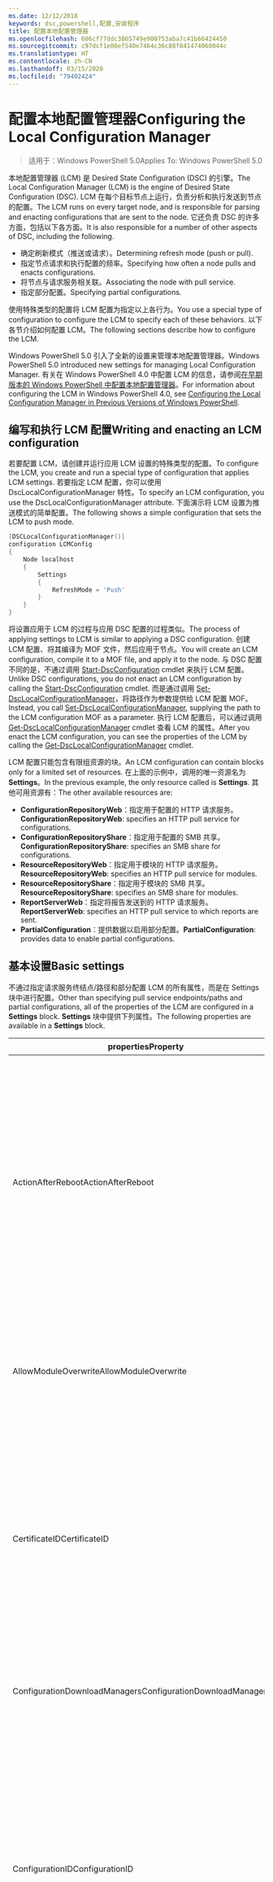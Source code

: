 ```yaml
---
ms.date: 12/12/2018
keywords: dsc,powershell,配置,安装程序
title: 配置本地配置管理器
ms.openlocfilehash: 606cf77ddc3865749e900753aba7c41b66424450
ms.sourcegitcommit: c97dcf1e00ef540e7464c36c88f841474060044c
ms.translationtype: HT
ms.contentlocale: zh-CN
ms.lasthandoff: 03/15/2020
ms.locfileid: "79402424"
---
```

# <a name="configuring-the-local-configuration-manager"></a><span data-ttu-id="b6164-103">配置本地配置管理器</span><span class="sxs-lookup"><span data-stu-id="b6164-103">Configuring the Local Configuration Manager</span></span>

> <span data-ttu-id="b6164-104">适用于：Windows PowerShell 5.0</span><span class="sxs-lookup"><span data-stu-id="b6164-104">Applies To: Windows PowerShell 5.0</span></span>

<span data-ttu-id="b6164-105">本地配置管理器 (LCM) 是 Desired State Configuration (DSC) 的引擎。</span><span class="sxs-lookup"><span data-stu-id="b6164-105">The Local Configuration Manager (LCM) is the engine of Desired State Configuration (DSC).</span></span>
<span data-ttu-id="b6164-106">LCM 在每个目标节点上运行，负责分析和执行发送到节点的配置。</span><span class="sxs-lookup"><span data-stu-id="b6164-106">The LCM runs on every target node, and is responsible for parsing and enacting configurations that are sent to the node.</span></span>
<span data-ttu-id="b6164-107">它还负责 DSC 的许多方面，包括以下各方面。</span><span class="sxs-lookup"><span data-stu-id="b6164-107">It is also responsible for a number of other aspects of DSC, including the following.</span></span>

- <span data-ttu-id="b6164-108">确定刷新模式（推送或请求）。</span><span class="sxs-lookup"><span data-stu-id="b6164-108">Determining refresh mode (push or pull).</span></span>
- <span data-ttu-id="b6164-109">指定节点请求和执行配置的频率。</span><span class="sxs-lookup"><span data-stu-id="b6164-109">Specifying how often a node pulls and enacts configurations.</span></span>
- <span data-ttu-id="b6164-110">将节点与请求服务相关联。</span><span class="sxs-lookup"><span data-stu-id="b6164-110">Associating the node with pull service.</span></span>
- <span data-ttu-id="b6164-111">指定部分配置。</span><span class="sxs-lookup"><span data-stu-id="b6164-111">Specifying partial configurations.</span></span>

<span data-ttu-id="b6164-112">使用特殊类型的配置将 LCM 配置为指定以上各行为。</span><span class="sxs-lookup"><span data-stu-id="b6164-112">You use a special type of configuration to configure the LCM to specify each of these behaviors.</span></span>
<span data-ttu-id="b6164-113">以下各节介绍如何配置 LCM。</span><span class="sxs-lookup"><span data-stu-id="b6164-113">The following sections describe how to configure the LCM.</span></span>

<span data-ttu-id="b6164-114">Windows PowerShell 5.0 引入了全新的设置来管理本地配置管理器。</span><span class="sxs-lookup"><span data-stu-id="b6164-114">Windows PowerShell 5.0 introduced new settings for managing Local Configuration Manager.</span></span>
<span data-ttu-id="b6164-115">有关在 Windows PowerShell 4.0 中配置 LCM 的信息，请参阅[在早期版本的 Windows PowerShell 中配置本地配置管理器](metaconfig4.md)。</span><span class="sxs-lookup"><span data-stu-id="b6164-115">For information about configuring the LCM in Windows PowerShell 4.0, see [Configuring the Local Configuration Manager in Previous Versions of Windows PowerShell](metaconfig4.md).</span></span>

## <a name="writing-and-enacting-an-lcm-configuration"></a><span data-ttu-id="b6164-116">编写和执行 LCM 配置</span><span class="sxs-lookup"><span data-stu-id="b6164-116">Writing and enacting an LCM configuration</span></span>

<span data-ttu-id="b6164-117">若要配置 LCM，请创建并运行应用 LCM 设置的特殊类型的配置。</span><span class="sxs-lookup"><span data-stu-id="b6164-117">To configure the LCM, you create and run a special type of configuration that applies LCM settings.</span></span>
<span data-ttu-id="b6164-118">若要指定 LCM 配置，你可以使用 DscLocalConfigurationManager 特性。</span><span class="sxs-lookup"><span data-stu-id="b6164-118">To specify an LCM configuration, you use the DscLocalConfigurationManager attribute.</span></span>
<span data-ttu-id="b6164-119">下面演示将 LCM 设置为推送模式的简单配置。</span><span class="sxs-lookup"><span data-stu-id="b6164-119">The following shows a simple configuration that sets the LCM to push mode.</span></span>

```powershell
[DSCLocalConfigurationManager()]
configuration LCMConfig
{
    Node localhost
    {
        Settings
        {
            RefreshMode = 'Push'
        }
    }
}
```

<span data-ttu-id="b6164-120">将设置应用于 LCM 的过程与应用 DSC 配置的过程类似。</span><span class="sxs-lookup"><span data-stu-id="b6164-120">The process of applying settings to LCM is similar to applying a DSC configuration.</span></span>
<span data-ttu-id="b6164-121">创建 LCM 配置、将其编译为 MOF 文件，然后应用于节点。</span><span class="sxs-lookup"><span data-stu-id="b6164-121">You will create an LCM configuration, compile it to a MOF file, and apply it to the node.</span></span>
<span data-ttu-id="b6164-122">与 DSC 配置不同的是，不通过调用 [Start-DscConfiguration](/powershell/module/psdesiredstateconfiguration/start-dscconfiguration) cmdlet 来执行 LCM 配置。</span><span class="sxs-lookup"><span data-stu-id="b6164-122">Unlike DSC configurations, you do not enact an LCM configuration by calling the [Start-DscConfiguration](/powershell/module/psdesiredstateconfiguration/start-dscconfiguration) cmdlet.</span></span>
<span data-ttu-id="b6164-123">而是通过调用 [Set-DscLocalConfigurationManager](/powershell/module/PSDesiredStateConfiguration/Set-DscLocalConfigurationManager)，将路径作为参数提供给 LCM 配置 MOF。</span><span class="sxs-lookup"><span data-stu-id="b6164-123">Instead, you call [Set-DscLocalConfigurationManager](/powershell/module/PSDesiredStateConfiguration/Set-DscLocalConfigurationManager), supplying the path to the LCM configuration MOF as a parameter.</span></span>
<span data-ttu-id="b6164-124">执行 LCM 配置后，可以通过调用 [Get-DscLocalConfigurationManager](/powershell/module/PSDesiredStateConfiguration/Get-DscLocalConfigurationManager) cmdlet 查看 LCM 的属性。</span><span class="sxs-lookup"><span data-stu-id="b6164-124">After you enact the LCM configuration, you can see the properties of the LCM by calling the [Get-DscLocalConfigurationManager](/powershell/module/PSDesiredStateConfiguration/Get-DscLocalConfigurationManager) cmdlet.</span></span>

<span data-ttu-id="b6164-125">LCM 配置只能包含有限组资源的块。</span><span class="sxs-lookup"><span data-stu-id="b6164-125">An LCM configuration can contain blocks only for a limited set of resources.</span></span>
<span data-ttu-id="b6164-126">在上面的示例中，调用的唯一资源名为 **Settings**。</span><span class="sxs-lookup"><span data-stu-id="b6164-126">In the previous example, the only resource called is **Settings**.</span></span>
<span data-ttu-id="b6164-127">其他可用资源有：</span><span class="sxs-lookup"><span data-stu-id="b6164-127">The other available resources are:</span></span>

* <span data-ttu-id="b6164-128">**ConfigurationRepositoryWeb**：指定用于配置的 HTTP 请求服务。</span><span class="sxs-lookup"><span data-stu-id="b6164-128">**ConfigurationRepositoryWeb**: specifies an HTTP pull service for configurations.</span></span>
* <span data-ttu-id="b6164-129">**ConfigurationRepositoryShare**：指定用于配置的 SMB 共享。</span><span class="sxs-lookup"><span data-stu-id="b6164-129">**ConfigurationRepositoryShare**: specifies an SMB share for configurations.</span></span>
* <span data-ttu-id="b6164-130">**ResourceRepositoryWeb**：指定用于模块的 HTTP 请求服务。</span><span class="sxs-lookup"><span data-stu-id="b6164-130">**ResourceRepositoryWeb**: specifies an HTTP pull service for modules.</span></span>
* <span data-ttu-id="b6164-131">**ResourceRepositoryShare**：指定用于模块的 SMB 共享。</span><span class="sxs-lookup"><span data-stu-id="b6164-131">**ResourceRepositoryShare**: specifies an SMB share for modules.</span></span>
* <span data-ttu-id="b6164-132">**ReportServerWeb**：指定将报告发送到的 HTTP 请求服务。</span><span class="sxs-lookup"><span data-stu-id="b6164-132">**ReportServerWeb**: specifies an HTTP pull service to which reports are sent.</span></span>
* <span data-ttu-id="b6164-133">**PartialConfiguration**：提供数据以启用部分配置。</span><span class="sxs-lookup"><span data-stu-id="b6164-133">**PartialConfiguration**: provides data to enable partial configurations.</span></span>

## <a name="basic-settings"></a><span data-ttu-id="b6164-134">基本设置</span><span class="sxs-lookup"><span data-stu-id="b6164-134">Basic settings</span></span>

<span data-ttu-id="b6164-135">不通过指定请求服务终结点/路径和部分配置 LCM 的所有属性，而是在 Settings  块中进行配置。</span><span class="sxs-lookup"><span data-stu-id="b6164-135">Other than specifying pull service endpoints/paths and partial configurations, all of the properties of the LCM are configured in a **Settings** block.</span></span>
<span data-ttu-id="b6164-136">**Settings** 块中提供下列属性。</span><span class="sxs-lookup"><span data-stu-id="b6164-136">The following properties are available in a **Settings** block.</span></span>

|  <span data-ttu-id="b6164-137">properties</span><span class="sxs-lookup"><span data-stu-id="b6164-137">Property</span></span>  |  <span data-ttu-id="b6164-138">类型</span><span class="sxs-lookup"><span data-stu-id="b6164-138">Type</span></span>  |  <span data-ttu-id="b6164-139">说明</span><span class="sxs-lookup"><span data-stu-id="b6164-139">Description</span></span>   |
|----------- |------- |--------------- |
| <span data-ttu-id="b6164-140">ActionAfterReboot</span><span class="sxs-lookup"><span data-stu-id="b6164-140">ActionAfterReboot</span></span>| <span data-ttu-id="b6164-141">字符串</span><span class="sxs-lookup"><span data-stu-id="b6164-141">string</span></span>| <span data-ttu-id="b6164-142">指定在应用配置期间重启后进行什么操作。</span><span class="sxs-lookup"><span data-stu-id="b6164-142">Specifies what happens after a reboot during the application of a configuration.</span></span> <span data-ttu-id="b6164-143">可取值为 __ContinueConfiguration__ 和 __StopConfiguration__。</span><span class="sxs-lookup"><span data-stu-id="b6164-143">The possible values are __"ContinueConfiguration"__ and __"StopConfiguration"__.</span></span> <ul><li> <span data-ttu-id="b6164-144">__ContinueConfiguration__：在计算机重新启动后继续应用当前配置。</span><span class="sxs-lookup"><span data-stu-id="b6164-144">__ContinueConfiguration__: Continue applying the current configuration after machine reboot.</span></span> <span data-ttu-id="b6164-145">此为默认值。</span><span class="sxs-lookup"><span data-stu-id="b6164-145">This is the default value</span></span></li><li><span data-ttu-id="b6164-146">__StopConfiguration__：在计算机重新启动后停止当前配置。</span><span class="sxs-lookup"><span data-stu-id="b6164-146">__StopConfiguration__: Stop the current configuration after machine reboot.</span></span></li></ul>|
| <span data-ttu-id="b6164-147">AllowModuleOverwrite</span><span class="sxs-lookup"><span data-stu-id="b6164-147">AllowModuleOverwrite</span></span>| <span data-ttu-id="b6164-148">bool</span><span class="sxs-lookup"><span data-stu-id="b6164-148">bool</span></span>| <span data-ttu-id="b6164-149">若允许从请求服务下载的新配置覆盖目标节点上的旧配置，则为 __$TRUE__。</span><span class="sxs-lookup"><span data-stu-id="b6164-149">__$TRUE__ if new configurations downloaded from the pull service are allowed to overwrite the old ones on the target node.</span></span> <span data-ttu-id="b6164-150">否则为 $FALSE。</span><span class="sxs-lookup"><span data-stu-id="b6164-150">Otherwise, $FALSE.</span></span>|
| <span data-ttu-id="b6164-151">CertificateID</span><span class="sxs-lookup"><span data-stu-id="b6164-151">CertificateID</span></span>| <span data-ttu-id="b6164-152">字符串</span><span class="sxs-lookup"><span data-stu-id="b6164-152">string</span></span>| <span data-ttu-id="b6164-153">用于保护在配置中传递的凭据的证书指纹。</span><span class="sxs-lookup"><span data-stu-id="b6164-153">The thumbprint of a certificate used to secure credentials passed in a configuration.</span></span> <span data-ttu-id="b6164-154">更多详细信息，请参阅 [Want to secure credentials in Windows PowerShell Desired State Configuration?（希望在 Windows PowerShell Desired State Configuration 中保护凭据？）](https://blogs.msdn.com/b/powershell/archive/2014/01/31/want-to-secure-credentials-in-windows-powershell-desired-state-configuration.aspx)。</span><span class="sxs-lookup"><span data-stu-id="b6164-154">For more information see [Want to secure credentials in Windows PowerShell Desired State Configuration](https://blogs.msdn.com/b/powershell/archive/2014/01/31/want-to-secure-credentials-in-windows-powershell-desired-state-configuration.aspx)?.</span></span> <br> <span data-ttu-id="b6164-155">__注意：__ 如果使用 Azure 自动化 DSC 请求服务，则会自动进行管理。</span><span class="sxs-lookup"><span data-stu-id="b6164-155">__Note:__ this is managed automatically if using Azure Automation DSC pull service.</span></span>|
| <span data-ttu-id="b6164-156">ConfigurationDownloadManagers</span><span class="sxs-lookup"><span data-stu-id="b6164-156">ConfigurationDownloadManagers</span></span>| <span data-ttu-id="b6164-157">CimInstance[]</span><span class="sxs-lookup"><span data-stu-id="b6164-157">CimInstance[]</span></span>| <span data-ttu-id="b6164-158">已过时。</span><span class="sxs-lookup"><span data-stu-id="b6164-158">Obsolete.</span></span> <span data-ttu-id="b6164-159">使用 __ConfigurationRepositoryWeb__ 和 __ConfigurationRepositoryShare__ 块定义配置请求服务终结点。</span><span class="sxs-lookup"><span data-stu-id="b6164-159">Use __ConfigurationRepositoryWeb__ and __ConfigurationRepositoryShare__ blocks to define configuration pull service endpoints.</span></span>|
| <span data-ttu-id="b6164-160">ConfigurationID</span><span class="sxs-lookup"><span data-stu-id="b6164-160">ConfigurationID</span></span>| <span data-ttu-id="b6164-161">字符串</span><span class="sxs-lookup"><span data-stu-id="b6164-161">string</span></span>| <span data-ttu-id="b6164-162">用于向后兼容早期版本的请求服务。</span><span class="sxs-lookup"><span data-stu-id="b6164-162">For backwards compatibility with older pull service versions.</span></span> <span data-ttu-id="b6164-163">用于标识要从请求服务获取的配置文件的 GUID。</span><span class="sxs-lookup"><span data-stu-id="b6164-163">A GUID that identifies the configuration file to get from a pull service.</span></span> <span data-ttu-id="b6164-164">如果配置 MOF 名为 ConfigurationID.mof，那么节点将在请求服务上请求配置。</span><span class="sxs-lookup"><span data-stu-id="b6164-164">The node will pull configurations on the pull service if the name of the configuration MOF is named ConfigurationID.mof.</span></span><br> <span data-ttu-id="b6164-165">__注意：__ 如果设置此属性，将无法使用 RegistrationKey 将节点注册到请求服务  。</span><span class="sxs-lookup"><span data-stu-id="b6164-165">__Note:__ If you set this property, registering the node with a pull service by using __RegistrationKey__ does not work.</span></span> <span data-ttu-id="b6164-166">有关详细信息，请参阅[使用配置名称设置请求客户端](../pull-server/pullClientConfigNames.md)。</span><span class="sxs-lookup"><span data-stu-id="b6164-166">For more information, see [Setting up a pull client with configuration names](../pull-server/pullClientConfigNames.md).</span></span>|
| <span data-ttu-id="b6164-167">ConfigurationMode</span><span class="sxs-lookup"><span data-stu-id="b6164-167">ConfigurationMode</span></span>| <span data-ttu-id="b6164-168">字符串</span><span class="sxs-lookup"><span data-stu-id="b6164-168">string</span></span> | <span data-ttu-id="b6164-169">指定 LCM 实际如何将配置应用到目标节点。</span><span class="sxs-lookup"><span data-stu-id="b6164-169">Specifies how the LCM actually applies the configuration to the target nodes.</span></span> <span data-ttu-id="b6164-170">可能的值为 __ApplyOnly__、__ApplyAndMonitor__ 和 __ApplyAndAutoCorrect__。</span><span class="sxs-lookup"><span data-stu-id="b6164-170">Possible values are __"ApplyOnly"__,__"ApplyAndMonitor"__, and __"ApplyAndAutoCorrect"__.</span></span> <ul><li><span data-ttu-id="b6164-171">__ApplyOnly__：DSC 将应用配置，但若未向目标节点推送新配置或从服务请求新配置，则它不会执行任何进一步操作。</span><span class="sxs-lookup"><span data-stu-id="b6164-171">__ApplyOnly__: DSC applies the configuration and does nothing further unless a new configuration is pushed to the target node or when a new configuration is pulled from a service.</span></span> <span data-ttu-id="b6164-172">首次应用新配置后，DSC 将不检查以前配置状态的偏离。</span><span class="sxs-lookup"><span data-stu-id="b6164-172">After initial application of a new configuration, DSC does not check for drift from a previously configured state.</span></span> <span data-ttu-id="b6164-173">请注意，__ApplyOnly__ 生效前，DSC 将尝试应用配置，直到成功为止。</span><span class="sxs-lookup"><span data-stu-id="b6164-173">Note that DSC will attempt to apply the configuration until it is successful before __ApplyOnly__ takes effect.</span></span> </li><li> <span data-ttu-id="b6164-174">__ApplyAndMonitor__：这是默认值。</span><span class="sxs-lookup"><span data-stu-id="b6164-174">__ApplyAndMonitor__: This is the default value.</span></span> <span data-ttu-id="b6164-175">LCM 将应用任意新配置。</span><span class="sxs-lookup"><span data-stu-id="b6164-175">The LCM applies any new configurations.</span></span> <span data-ttu-id="b6164-176">首次应用新配置后，如果目标节点偏离所需状态，DSC 将在日志中报告差异。</span><span class="sxs-lookup"><span data-stu-id="b6164-176">After initial application of a new configuration, if the target node drifts from the desired state, DSC reports the discrepancy in logs.</span></span> <span data-ttu-id="b6164-177">请注意，__ApplyAndMonitor__ 生效前，DSC 将尝试应用配置，直到成功为止。</span><span class="sxs-lookup"><span data-stu-id="b6164-177">Note that DSC will attempt to apply the configuration until it is successful before __ApplyAndMonitor__ takes effect.</span></span></li><li><span data-ttu-id="b6164-178">__ApplyAndAutoCorrect__：DSC 将应用任何新配置。</span><span class="sxs-lookup"><span data-stu-id="b6164-178">__ApplyAndAutoCorrect__: DSC applies any new configurations.</span></span> <span data-ttu-id="b6164-179">首次应用新配置后，如果目标节点偏离适当状态，则 DSC 将在日志中报告差异然后重新应用当前配置。</span><span class="sxs-lookup"><span data-stu-id="b6164-179">After initial application of a new configuration, if the target node drifts from the desired state, DSC reports the discrepancy in logs, and then re-applies the current configuration.</span></span></li></ul>|
| <span data-ttu-id="b6164-180">ConfigurationModeFrequencyMins</span><span class="sxs-lookup"><span data-stu-id="b6164-180">ConfigurationModeFrequencyMins</span></span>| <span data-ttu-id="b6164-181">UInt32</span><span class="sxs-lookup"><span data-stu-id="b6164-181">UInt32</span></span>| <span data-ttu-id="b6164-182">检查和应用当前配置的时间间隔（以分钟为单位）。</span><span class="sxs-lookup"><span data-stu-id="b6164-182">How often, in minutes, the current configuration is checked and applied.</span></span> <span data-ttu-id="b6164-183">如果将 ConfigurationMode 属性设置为 ApplyOnly，则将忽略此属性。</span><span class="sxs-lookup"><span data-stu-id="b6164-183">This property is ignored if the ConfigurationMode property is set to ApplyOnly.</span></span> <span data-ttu-id="b6164-184">默认值为 15。</span><span class="sxs-lookup"><span data-stu-id="b6164-184">The default value is 15.</span></span>|
| <span data-ttu-id="b6164-185">DebugMode</span><span class="sxs-lookup"><span data-stu-id="b6164-185">DebugMode</span></span>| <span data-ttu-id="b6164-186">字符串</span><span class="sxs-lookup"><span data-stu-id="b6164-186">string</span></span>| <span data-ttu-id="b6164-187">可取值为 __None__、__ForceModuleImport__ 和 __All__。</span><span class="sxs-lookup"><span data-stu-id="b6164-187">Possible values are __None__, __ForceModuleImport__, and __All__.</span></span> <ul><li><span data-ttu-id="b6164-188">设置为 __None__ 可以使用缓存的资源。</span><span class="sxs-lookup"><span data-stu-id="b6164-188">Set to __None__ to use cached resources.</span></span> <span data-ttu-id="b6164-189">这是默认值，应在生产方案中使用。</span><span class="sxs-lookup"><span data-stu-id="b6164-189">This is the default and should be used in production scenarios.</span></span></li><li><span data-ttu-id="b6164-190">设置为 __ForceModuleImport__ 会导致 LCM 重载所有 DSC 资源模块，即使这些模块之前已被加载并缓存，也是如此。</span><span class="sxs-lookup"><span data-stu-id="b6164-190">Setting to __ForceModuleImport__, causes the LCM to reload any DSC resource modules, even if they have been previously loaded and cached.</span></span> <span data-ttu-id="b6164-191">这会影响 DSC 操作的性能，因为将在使用时重新加载每个模块。</span><span class="sxs-lookup"><span data-stu-id="b6164-191">This impacts the performance of DSC operations as each module is reloaded on use.</span></span> <span data-ttu-id="b6164-192">通常在调试资源时使用此值</span><span class="sxs-lookup"><span data-stu-id="b6164-192">Typically you would use this value while debugging a resource</span></span></li><li><span data-ttu-id="b6164-193">在此版本中，__All__ 等同于 __ForceModuleImport__</span><span class="sxs-lookup"><span data-stu-id="b6164-193">In this release, __All__ is same as __ForceModuleImport__</span></span></li></ul> |
| <span data-ttu-id="b6164-194">RebootNodeIfNeeded</span><span class="sxs-lookup"><span data-stu-id="b6164-194">RebootNodeIfNeeded</span></span>| <span data-ttu-id="b6164-195">bool</span><span class="sxs-lookup"><span data-stu-id="b6164-195">bool</span></span>| <span data-ttu-id="b6164-196">将此设置为 `$true` 可使资源使用 `$global:DSCMachineStatus` 标志重新启动节点。</span><span class="sxs-lookup"><span data-stu-id="b6164-196">Set this to `$true` to allow resources to reboot the Node using the `$global:DSCMachineStatus` flag.</span></span> <span data-ttu-id="b6164-197">否则，你必须为要求重启的配置手动重启节点。</span><span class="sxs-lookup"><span data-stu-id="b6164-197">Otherwise, you will have to manually reboot the node for any configuration that requires it.</span></span> <span data-ttu-id="b6164-198">默认值是 `$false`。</span><span class="sxs-lookup"><span data-stu-id="b6164-198">The default value is `$false`.</span></span> <span data-ttu-id="b6164-199">若要在通过 DSC 以外的其他配置（例如 Windows Installer）执行重启条件时使用此设置，请将此设置和 [ComputerManagementDsc](https://github.com/PowerShell/ComputerManagementDsc) 模块中的 __PendingReboot__ 资源组合使用。</span><span class="sxs-lookup"><span data-stu-id="b6164-199">To use this setting when a reboot condition is enacted by something other than DSC (such as Windows Installer), combine this setting with the __PendingReboot__ resource in the [ComputerManagementDsc](https://github.com/PowerShell/ComputerManagementDsc) module.</span></span>|
| <span data-ttu-id="b6164-200">RefreshMode</span><span class="sxs-lookup"><span data-stu-id="b6164-200">RefreshMode</span></span>| <span data-ttu-id="b6164-201">字符串</span><span class="sxs-lookup"><span data-stu-id="b6164-201">string</span></span>| <span data-ttu-id="b6164-202">指定 LCM 如何获取配置。</span><span class="sxs-lookup"><span data-stu-id="b6164-202">Specifies how the LCM gets configurations.</span></span> <span data-ttu-id="b6164-203">可取值为 __Disabled__、__Push__ 和 __Pull__。</span><span class="sxs-lookup"><span data-stu-id="b6164-203">The possible values are __"Disabled"__, __"Push"__, and __"Pull"__.</span></span> <ul><li><span data-ttu-id="b6164-204">__Disabled__：DSC 配置对该节点禁用。</span><span class="sxs-lookup"><span data-stu-id="b6164-204">__Disabled__: DSC configurations are disabled for this node.</span></span></li><li> <span data-ttu-id="b6164-205">__Push__：通过调用 [Start-DscConfiguration](/powershell/module/psdesiredstateconfiguration/start-dscconfiguration) cmdlet 启动配置。</span><span class="sxs-lookup"><span data-stu-id="b6164-205">__Push__: Configurations are initiated by calling the [Start-DscConfiguration](/powershell/module/psdesiredstateconfiguration/start-dscconfiguration) cmdlet.</span></span> <span data-ttu-id="b6164-206">将配置立即应用到节点。</span><span class="sxs-lookup"><span data-stu-id="b6164-206">The configuration is applied immediately to the node.</span></span> <span data-ttu-id="b6164-207">这是默认值。</span><span class="sxs-lookup"><span data-stu-id="b6164-207">This is the default value.</span></span></li><li><span data-ttu-id="b6164-208">__Pull：__ 将节点配置为从请求服务或 SMB 路径定期检查配置。</span><span class="sxs-lookup"><span data-stu-id="b6164-208">__Pull:__ The node is configured to regularly check for configurations from a pull service or SMB path.</span></span> <span data-ttu-id="b6164-209">如果此属性被设置为 __Pull__，则必须在 __ConfigurationRepositoryWeb__ 或 __ConfigurationRepositoryShare__ 块中指定 HTTP（服务）或 SMB（共享）路径。</span><span class="sxs-lookup"><span data-stu-id="b6164-209">If this property is set to __Pull__, you must specify an HTTP (service) or SMB (share) path in a __ConfigurationRepositoryWeb__ or __ConfigurationRepositoryShare__ block.</span></span></li></ul>|
| <span data-ttu-id="b6164-210">RefreshFrequencyMins</span><span class="sxs-lookup"><span data-stu-id="b6164-210">RefreshFrequencyMins</span></span>| <span data-ttu-id="b6164-211">Uint32</span><span class="sxs-lookup"><span data-stu-id="b6164-211">Uint32</span></span>| <span data-ttu-id="b6164-212">LCM 按此时间间隔（以分钟为单位）检查请求服务以获取更新的配置。</span><span class="sxs-lookup"><span data-stu-id="b6164-212">The time interval, in minutes, at which the LCM checks a pull service to get updated configurations.</span></span> <span data-ttu-id="b6164-213">如果 LCM 未配置为请求模式，则将忽略此值。</span><span class="sxs-lookup"><span data-stu-id="b6164-213">This value is ignored if the LCM is not configured in pull mode.</span></span> <span data-ttu-id="b6164-214">默认值为 30。</span><span class="sxs-lookup"><span data-stu-id="b6164-214">The default value is 30.</span></span>|
| <span data-ttu-id="b6164-215">ReportManagers</span><span class="sxs-lookup"><span data-stu-id="b6164-215">ReportManagers</span></span>| <span data-ttu-id="b6164-216">CimInstance[]</span><span class="sxs-lookup"><span data-stu-id="b6164-216">CimInstance[]</span></span>| <span data-ttu-id="b6164-217">已过时。</span><span class="sxs-lookup"><span data-stu-id="b6164-217">Obsolete.</span></span> <span data-ttu-id="b6164-218">使用 __ReportServerWeb__ 块定义终结点，以将报告数据发送到请求服务。</span><span class="sxs-lookup"><span data-stu-id="b6164-218">Use __ReportServerWeb__ blocks to define an endpoint to send reporting data to a pull service.</span></span>|
| <span data-ttu-id="b6164-219">ResourceModuleManagers</span><span class="sxs-lookup"><span data-stu-id="b6164-219">ResourceModuleManagers</span></span>| <span data-ttu-id="b6164-220">CimInstance[]</span><span class="sxs-lookup"><span data-stu-id="b6164-220">CimInstance[]</span></span>| <span data-ttu-id="b6164-221">已过时。</span><span class="sxs-lookup"><span data-stu-id="b6164-221">Obsolete.</span></span> <span data-ttu-id="b6164-222">使用 __ResourceRepositoryWeb__ 和 __ResourceRepositoryShare__ 块分别定义请求服务 HTTP 终结点和 SMB 路径。</span><span class="sxs-lookup"><span data-stu-id="b6164-222">Use __ResourceRepositoryWeb__ and __ResourceRepositoryShare__ blocks to define pull service HTTP endpoints or SMB paths, respectively.</span></span>|
| <span data-ttu-id="b6164-223">PartialConfigurations</span><span class="sxs-lookup"><span data-stu-id="b6164-223">PartialConfigurations</span></span>| <span data-ttu-id="b6164-224">CimInstance</span><span class="sxs-lookup"><span data-stu-id="b6164-224">CimInstance</span></span>| <span data-ttu-id="b6164-225">未实现。</span><span class="sxs-lookup"><span data-stu-id="b6164-225">Not implemented.</span></span> <span data-ttu-id="b6164-226">请勿使用。</span><span class="sxs-lookup"><span data-stu-id="b6164-226">Do not use.</span></span>|
| <span data-ttu-id="b6164-227">StatusRetentionTimeInDays</span><span class="sxs-lookup"><span data-stu-id="b6164-227">StatusRetentionTimeInDays</span></span> | <span data-ttu-id="b6164-228">UInt32</span><span class="sxs-lookup"><span data-stu-id="b6164-228">UInt32</span></span>| <span data-ttu-id="b6164-229">LCM 保留当前配置状态的天数。</span><span class="sxs-lookup"><span data-stu-id="b6164-229">The number of days the LCM keeps the status of the current configuration.</span></span>|

> [!NOTE]
> <span data-ttu-id="b6164-230">LCM 基于以下条件启动 ConfigurationModeFrequencyMins  周期：</span><span class="sxs-lookup"><span data-stu-id="b6164-230">The LCM starts the **ConfigurationModeFrequencyMins** cycle based on:</span></span>
>
> - <span data-ttu-id="b6164-231">使用 `Set-DscLocalConfigurationManager` 应用新的元配置</span><span class="sxs-lookup"><span data-stu-id="b6164-231">A new metaconfig is applied using `Set-DscLocalConfigurationManager`</span></span>
> - <span data-ttu-id="b6164-232">计算机重新启动</span><span class="sxs-lookup"><span data-stu-id="b6164-232">A machine restart</span></span>
>
> <span data-ttu-id="b6164-233">对于计时器进程遇到故障的任何状况，会在 30 秒内检测到该状况，并且会重新启动周期。</span><span class="sxs-lookup"><span data-stu-id="b6164-233">For any condition where the timer process experiences a crash, that will be detected within 30 seconds and the cycle will be restarted.</span></span>
> <span data-ttu-id="b6164-234">并发操作可能会延迟周期启动，如果此操作的持续时间超过配置的频率，则下一个计时器不会启动。</span><span class="sxs-lookup"><span data-stu-id="b6164-234">A concurrent operation could delay the cycle from being started, if the duration of this operation exceeds the configured cycle frequency, the next timer will not start.</span></span>
>
> <span data-ttu-id="b6164-235">例如，元配置以 15 分钟请求频率进行配置，请求会在 T1 进行。</span><span class="sxs-lookup"><span data-stu-id="b6164-235">Example, the metaconfig is configured at a 15 minute pull frequency and a pull occurs at T1.</span></span>  <span data-ttu-id="b6164-236">节点未在 16 分钟内完成工作。</span><span class="sxs-lookup"><span data-stu-id="b6164-236">The Node does not finish work for 16 minutes.</span></span>  <span data-ttu-id="b6164-237">第一个 15 分钟周期会被忽略，下一个请求会在 T1+15+15 进行。</span><span class="sxs-lookup"><span data-stu-id="b6164-237">The first 15 minute cycle is ignored, and next pull will happen at T1+15+15.</span></span>

## <a name="pull-service"></a><span data-ttu-id="b6164-238">请求服务</span><span class="sxs-lookup"><span data-stu-id="b6164-238">Pull service</span></span>

<span data-ttu-id="b6164-239">LCM 配置支持定义以下类型的请求服务终结点：</span><span class="sxs-lookup"><span data-stu-id="b6164-239">LCM configuration supports defining the following types of pull service endpoints:</span></span>

- <span data-ttu-id="b6164-240">**配置服务器**：DSC 配置的存储库。</span><span class="sxs-lookup"><span data-stu-id="b6164-240">**Configuration server**: A repository for DSC configurations.</span></span> <span data-ttu-id="b6164-241">使用 **ConfigurationRepositoryWeb**（对于基于 Web 的服务器）和 **ConfigurationRepositoryShare**（对于基于 SMB 的服务器）块定义配置服务器。</span><span class="sxs-lookup"><span data-stu-id="b6164-241">Define configuration servers by using **ConfigurationRepositoryWeb** (for web-based servers) and **ConfigurationRepositoryShare** (for SMB-based servers) blocks.</span></span>
- <span data-ttu-id="b6164-242">**资源服务器**：打包为 PowerShell 模块的 DSC 资源存储库。</span><span class="sxs-lookup"><span data-stu-id="b6164-242">**Resource server**: A repository for DSC resources, packaged as PowerShell modules.</span></span> <span data-ttu-id="b6164-243">使用 **ResourceRepositoryWeb**（对于基于 Web 的服务器）和 **ResourceRepositoryShare**（对于基于 SMB 的服务器）块定义资源服务器。</span><span class="sxs-lookup"><span data-stu-id="b6164-243">Define resource servers by using **ResourceRepositoryWeb** (for web-based servers) and **ResourceRepositoryShare** (for SMB-based servers) blocks.</span></span>
- <span data-ttu-id="b6164-244">**报表服务器**：DSC 将报表数据发送到的服务。</span><span class="sxs-lookup"><span data-stu-id="b6164-244">**Report server**: A service that DSC sends report data to.</span></span> <span data-ttu-id="b6164-245">使用 **ReportServerWeb** 块定义报表服务器。</span><span class="sxs-lookup"><span data-stu-id="b6164-245">Define report servers by using **ReportServerWeb** blocks.</span></span> <span data-ttu-id="b6164-246">报表服务器必须是 Web 服务。</span><span class="sxs-lookup"><span data-stu-id="b6164-246">A report server must be a web service.</span></span>

<span data-ttu-id="b6164-247">有关请求服务的更多详细信息，请参阅 [Desired State Configuration 请求服务](../pull-server/pullServer.md)。</span><span class="sxs-lookup"><span data-stu-id="b6164-247">For more details on pull service see, [Desired State Configuration Pull Service](../pull-server/pullServer.md).</span></span>

## <a name="configuration-server-blocks"></a><span data-ttu-id="b6164-248">配置服务器块</span><span class="sxs-lookup"><span data-stu-id="b6164-248">Configuration server blocks</span></span>

<span data-ttu-id="b6164-249">若要定义基于 Web 的配置服务器，请创建 **ConfigurationRepositoryWeb** 块。</span><span class="sxs-lookup"><span data-stu-id="b6164-249">To define a web-based configuration server, you create a **ConfigurationRepositoryWeb** block.</span></span>
<span data-ttu-id="b6164-250">**ConfigurationRepositoryWeb** 定义以下属性。</span><span class="sxs-lookup"><span data-stu-id="b6164-250">A **ConfigurationRepositoryWeb** defines the following properties.</span></span>

|<span data-ttu-id="b6164-251">properties</span><span class="sxs-lookup"><span data-stu-id="b6164-251">Property</span></span>|<span data-ttu-id="b6164-252">类型</span><span class="sxs-lookup"><span data-stu-id="b6164-252">Type</span></span>|<span data-ttu-id="b6164-253">说明</span><span class="sxs-lookup"><span data-stu-id="b6164-253">Description</span></span>|
|---|---|---|
|<span data-ttu-id="b6164-254">AllowUnsecureConnection</span><span class="sxs-lookup"><span data-stu-id="b6164-254">AllowUnsecureConnection</span></span>|<span data-ttu-id="b6164-255">bool</span><span class="sxs-lookup"><span data-stu-id="b6164-255">bool</span></span>|<span data-ttu-id="b6164-256">设置为 **$TRUE** 以允许无需身份验证即可从节点连接到服务器。</span><span class="sxs-lookup"><span data-stu-id="b6164-256">Set to **$TRUE** to allow connections from the node to the server without authentication.</span></span> <span data-ttu-id="b6164-257">设置为 **$FALSE** 以要求进行身份验证。</span><span class="sxs-lookup"><span data-stu-id="b6164-257">Set to **$FALSE** to require authentication.</span></span>|
|<span data-ttu-id="b6164-258">CertificateID</span><span class="sxs-lookup"><span data-stu-id="b6164-258">CertificateID</span></span>|<span data-ttu-id="b6164-259">字符串</span><span class="sxs-lookup"><span data-stu-id="b6164-259">string</span></span>|<span data-ttu-id="b6164-260">用于向服务器进行身份验证的证书指纹。</span><span class="sxs-lookup"><span data-stu-id="b6164-260">The thumbprint of a certificate used to authenticate to the server.</span></span>|
|<span data-ttu-id="b6164-261">ConfigurationNames</span><span class="sxs-lookup"><span data-stu-id="b6164-261">ConfigurationNames</span></span>|<span data-ttu-id="b6164-262">string[]</span><span class="sxs-lookup"><span data-stu-id="b6164-262">String[]</span></span>|<span data-ttu-id="b6164-263">目标节点将请求的配置名称的数组。</span><span class="sxs-lookup"><span data-stu-id="b6164-263">An array of names of configurations to be pulled by the target node.</span></span> <span data-ttu-id="b6164-264">仅当通过 RegistrationKey  将节点注册到请求服务后，才使用这些操作。</span><span class="sxs-lookup"><span data-stu-id="b6164-264">These are used only if the node is registered with the pull service by using a **RegistrationKey**.</span></span> <span data-ttu-id="b6164-265">有关详细信息，请参阅[使用配置名称设置请求客户端](../pull-server/pullClientConfigNames.md)。</span><span class="sxs-lookup"><span data-stu-id="b6164-265">For more information, see [Setting up a pull client with configuration names](../pull-server/pullClientConfigNames.md).</span></span>|
|<span data-ttu-id="b6164-266">RegistrationKey</span><span class="sxs-lookup"><span data-stu-id="b6164-266">RegistrationKey</span></span>|<span data-ttu-id="b6164-267">字符串</span><span class="sxs-lookup"><span data-stu-id="b6164-267">string</span></span>|<span data-ttu-id="b6164-268">用于将节点注册到请求服务的 GUID。</span><span class="sxs-lookup"><span data-stu-id="b6164-268">A GUID that registers the node with the pull service.</span></span> <span data-ttu-id="b6164-269">有关详细信息，请参阅[使用配置名称设置请求客户端](../pull-server/pullClientConfigNames.md)。</span><span class="sxs-lookup"><span data-stu-id="b6164-269">For more information, see [Setting up a pull client with configuration names](../pull-server/pullClientConfigNames.md).</span></span>|
|<span data-ttu-id="b6164-270">ServerURL</span><span class="sxs-lookup"><span data-stu-id="b6164-270">ServerURL</span></span>|<span data-ttu-id="b6164-271">字符串</span><span class="sxs-lookup"><span data-stu-id="b6164-271">string</span></span>|<span data-ttu-id="b6164-272">配置服务的 URL。</span><span class="sxs-lookup"><span data-stu-id="b6164-272">The URL of the configuration service.</span></span>|
|<span data-ttu-id="b6164-273">ProxyURL\*</span><span class="sxs-lookup"><span data-stu-id="b6164-273">ProxyURL\*</span></span>|<span data-ttu-id="b6164-274">字符串</span><span class="sxs-lookup"><span data-stu-id="b6164-274">string</span></span>|<span data-ttu-id="b6164-275">要在与配置服务通信时使用的 http 代理的 URL。</span><span class="sxs-lookup"><span data-stu-id="b6164-275">The URL of the http proxy to use when communicating with the configuration service.</span></span>|
|<span data-ttu-id="b6164-276">ProxyCredential\*</span><span class="sxs-lookup"><span data-stu-id="b6164-276">ProxyCredential\*</span></span>|<span data-ttu-id="b6164-277">pscredential</span><span class="sxs-lookup"><span data-stu-id="b6164-277">pscredential</span></span>|<span data-ttu-id="b6164-278">用于 http 代理的凭据。</span><span class="sxs-lookup"><span data-stu-id="b6164-278">Credential to use for the http proxy.</span></span>|

> [!NOTE]
> * <span data-ttu-id="b6164-279">在 Windows 版本 1809 及更高版本中受支持。</span><span class="sxs-lookup"><span data-stu-id="b6164-279">Supported in Windows versions 1809 and later.</span></span>

<span data-ttu-id="b6164-280">提供简化本地节点的 ConfigurationRepositoryWeb 值配置的示例脚本 - 请参阅[生成 DSC 元配置](https://docs.microsoft.com/azure/automation/automation-dsc-onboarding#generating-dsc-metaconfigurations)</span><span class="sxs-lookup"><span data-stu-id="b6164-280">An example script to simplify configuring the ConfigurationRepositoryWeb value for on-premises nodes is available - see [Generating DSC metaconfigurations](https://docs.microsoft.com/azure/automation/automation-dsc-onboarding#generating-dsc-metaconfigurations)</span></span>

<span data-ttu-id="b6164-281">要定义基于 SMB 的配置服务器，请创建 **ConfigurationRepositoryShare** 块。</span><span class="sxs-lookup"><span data-stu-id="b6164-281">To define an SMB-based configuration server, you create a **ConfigurationRepositoryShare** block.</span></span>
<span data-ttu-id="b6164-282">**ConfigurationRepositoryShare** 定义以下属性。</span><span class="sxs-lookup"><span data-stu-id="b6164-282">A **ConfigurationRepositoryShare** defines the following properties.</span></span>

|<span data-ttu-id="b6164-283">properties</span><span class="sxs-lookup"><span data-stu-id="b6164-283">Property</span></span>|<span data-ttu-id="b6164-284">类型</span><span class="sxs-lookup"><span data-stu-id="b6164-284">Type</span></span>|<span data-ttu-id="b6164-285">说明</span><span class="sxs-lookup"><span data-stu-id="b6164-285">Description</span></span>|
|---|---|---|
|<span data-ttu-id="b6164-286">凭据</span><span class="sxs-lookup"><span data-stu-id="b6164-286">Credential</span></span>|<span data-ttu-id="b6164-287">MSFT_Credential</span><span class="sxs-lookup"><span data-stu-id="b6164-287">MSFT_Credential</span></span>|<span data-ttu-id="b6164-288">用于对 SMB 共享进行身份验证的凭据。</span><span class="sxs-lookup"><span data-stu-id="b6164-288">The credential used to authenticate to the SMB share.</span></span>|
|<span data-ttu-id="b6164-289">SourcePath</span><span class="sxs-lookup"><span data-stu-id="b6164-289">SourcePath</span></span>|<span data-ttu-id="b6164-290">字符串</span><span class="sxs-lookup"><span data-stu-id="b6164-290">string</span></span>|<span data-ttu-id="b6164-291">SMB 共享的路径。</span><span class="sxs-lookup"><span data-stu-id="b6164-291">The path of the SMB share.</span></span>|

## <a name="resource-server-blocks"></a><span data-ttu-id="b6164-292">资源服务器块</span><span class="sxs-lookup"><span data-stu-id="b6164-292">Resource server blocks</span></span>

<span data-ttu-id="b6164-293">若要定义基于 Web 的资源服务器，请创建 **ResourceRepositoryWeb** 块。</span><span class="sxs-lookup"><span data-stu-id="b6164-293">To define a web-based resource server, you create a **ResourceRepositoryWeb** block.</span></span>
<span data-ttu-id="b6164-294">**ResourceRepositoryWeb** 定义以下属性。</span><span class="sxs-lookup"><span data-stu-id="b6164-294">A **ResourceRepositoryWeb** defines the following properties.</span></span>

|<span data-ttu-id="b6164-295">properties</span><span class="sxs-lookup"><span data-stu-id="b6164-295">Property</span></span>|<span data-ttu-id="b6164-296">类型</span><span class="sxs-lookup"><span data-stu-id="b6164-296">Type</span></span>|<span data-ttu-id="b6164-297">说明</span><span class="sxs-lookup"><span data-stu-id="b6164-297">Description</span></span>|
|---|---|---|
|<span data-ttu-id="b6164-298">AllowUnsecureConnection</span><span class="sxs-lookup"><span data-stu-id="b6164-298">AllowUnsecureConnection</span></span>|<span data-ttu-id="b6164-299">bool</span><span class="sxs-lookup"><span data-stu-id="b6164-299">bool</span></span>|<span data-ttu-id="b6164-300">设置为 **$TRUE** 以允许无需身份验证即可从节点连接到服务器。</span><span class="sxs-lookup"><span data-stu-id="b6164-300">Set to **$TRUE** to allow connections from the node to the server without authentication.</span></span> <span data-ttu-id="b6164-301">设置为 **$FALSE** 以要求进行身份验证。</span><span class="sxs-lookup"><span data-stu-id="b6164-301">Set to **$FALSE** to require authentication.</span></span>|
|<span data-ttu-id="b6164-302">CertificateID</span><span class="sxs-lookup"><span data-stu-id="b6164-302">CertificateID</span></span>|<span data-ttu-id="b6164-303">字符串</span><span class="sxs-lookup"><span data-stu-id="b6164-303">string</span></span>|<span data-ttu-id="b6164-304">用于向服务器进行身份验证的证书指纹。</span><span class="sxs-lookup"><span data-stu-id="b6164-304">The thumbprint of a certificate used to authenticate to the server.</span></span>|
|<span data-ttu-id="b6164-305">RegistrationKey</span><span class="sxs-lookup"><span data-stu-id="b6164-305">RegistrationKey</span></span>|<span data-ttu-id="b6164-306">字符串</span><span class="sxs-lookup"><span data-stu-id="b6164-306">string</span></span>|<span data-ttu-id="b6164-307">用于将节点标识到请求服务的 GUID。</span><span class="sxs-lookup"><span data-stu-id="b6164-307">A GUID that identifies the node to the pull service.</span></span>|
|<span data-ttu-id="b6164-308">ServerURL</span><span class="sxs-lookup"><span data-stu-id="b6164-308">ServerURL</span></span>|<span data-ttu-id="b6164-309">字符串</span><span class="sxs-lookup"><span data-stu-id="b6164-309">string</span></span>|<span data-ttu-id="b6164-310">配置服务器的 URL。</span><span class="sxs-lookup"><span data-stu-id="b6164-310">The URL of the configuration server.</span></span>|
|<span data-ttu-id="b6164-311">ProxyURL\*</span><span class="sxs-lookup"><span data-stu-id="b6164-311">ProxyURL\*</span></span>|<span data-ttu-id="b6164-312">字符串</span><span class="sxs-lookup"><span data-stu-id="b6164-312">string</span></span>|<span data-ttu-id="b6164-313">要在与配置服务通信时使用的 http 代理的 URL。</span><span class="sxs-lookup"><span data-stu-id="b6164-313">The URL of the http proxy to use when communicating with the configuration service.</span></span>|
|<span data-ttu-id="b6164-314">ProxyCredential\*</span><span class="sxs-lookup"><span data-stu-id="b6164-314">ProxyCredential\*</span></span>|<span data-ttu-id="b6164-315">pscredential</span><span class="sxs-lookup"><span data-stu-id="b6164-315">pscredential</span></span>|<span data-ttu-id="b6164-316">用于 http 代理的凭据。</span><span class="sxs-lookup"><span data-stu-id="b6164-316">Credential to use for the http proxy.</span></span>|

> [!NOTE]
> * <span data-ttu-id="b6164-317">在 Windows 版本 1809 及更高版本中受支持。</span><span class="sxs-lookup"><span data-stu-id="b6164-317">Supported in Windows versions 1809 and later.</span></span>

<span data-ttu-id="b6164-318">提供简化本地节点的 ResourceRepositoryWeb 值配置的示例脚本 - 请参阅[生成 DSC 元配置](https://docs.microsoft.com/azure/automation/automation-dsc-onboarding#generating-dsc-metaconfigurations)</span><span class="sxs-lookup"><span data-stu-id="b6164-318">An example script to simplify configuring the ResourceRepositoryWeb value for on-premises nodes is available - see [Generating DSC metaconfigurations](https://docs.microsoft.com/azure/automation/automation-dsc-onboarding#generating-dsc-metaconfigurations)</span></span>

<span data-ttu-id="b6164-319">若要定义的基于 SMB 的资源服务器，请创建 **ResourceRepositoryShare** 块。</span><span class="sxs-lookup"><span data-stu-id="b6164-319">To define an SMB-based resource server, you create a **ResourceRepositoryShare** block.</span></span>
<span data-ttu-id="b6164-320">**ResourceRepositoryShare** 定义以下属性。</span><span class="sxs-lookup"><span data-stu-id="b6164-320">**ResourceRepositoryShare** defines the following properties.</span></span>

|<span data-ttu-id="b6164-321">properties</span><span class="sxs-lookup"><span data-stu-id="b6164-321">Property</span></span>|<span data-ttu-id="b6164-322">类型</span><span class="sxs-lookup"><span data-stu-id="b6164-322">Type</span></span>|<span data-ttu-id="b6164-323">说明</span><span class="sxs-lookup"><span data-stu-id="b6164-323">Description</span></span>|
|---|---|---|
|<span data-ttu-id="b6164-324">凭据</span><span class="sxs-lookup"><span data-stu-id="b6164-324">Credential</span></span>|<span data-ttu-id="b6164-325">MSFT_Credential</span><span class="sxs-lookup"><span data-stu-id="b6164-325">MSFT_Credential</span></span>|<span data-ttu-id="b6164-326">用于对 SMB 共享进行身份验证的凭据。</span><span class="sxs-lookup"><span data-stu-id="b6164-326">The credential used to authenticate to the SMB share.</span></span> <span data-ttu-id="b6164-327">有关传递凭据的示例，请参阅[设置 DSC SMB 请求服务器](../pull-server/pullServerSMB.md)</span><span class="sxs-lookup"><span data-stu-id="b6164-327">For an example of passing credentials, see [Setting up a DSC SMB pull server](../pull-server/pullServerSMB.md)</span></span>|
|<span data-ttu-id="b6164-328">SourcePath</span><span class="sxs-lookup"><span data-stu-id="b6164-328">SourcePath</span></span>|<span data-ttu-id="b6164-329">字符串</span><span class="sxs-lookup"><span data-stu-id="b6164-329">string</span></span>|<span data-ttu-id="b6164-330">SMB 共享的路径。</span><span class="sxs-lookup"><span data-stu-id="b6164-330">The path of the SMB share.</span></span>|

## <a name="report-server-blocks"></a><span data-ttu-id="b6164-331">报表服务器块</span><span class="sxs-lookup"><span data-stu-id="b6164-331">Report server blocks</span></span>

<span data-ttu-id="b6164-332">若要定义报表服务器，请创建 **ReportServerWeb** 块。</span><span class="sxs-lookup"><span data-stu-id="b6164-332">To define a report server, you create a **ReportServerWeb** block.</span></span>
<span data-ttu-id="b6164-333">报表服务器角色与基于 SMB 的请求服务不兼容。</span><span class="sxs-lookup"><span data-stu-id="b6164-333">The report server role is not compatible with SMB based pull service.</span></span>
<span data-ttu-id="b6164-334">**ReportServerWeb** 定义以下属性。</span><span class="sxs-lookup"><span data-stu-id="b6164-334">**ReportServerWeb** defines the following properties.</span></span>

|<span data-ttu-id="b6164-335">properties</span><span class="sxs-lookup"><span data-stu-id="b6164-335">Property</span></span>|<span data-ttu-id="b6164-336">类型</span><span class="sxs-lookup"><span data-stu-id="b6164-336">Type</span></span>|<span data-ttu-id="b6164-337">说明</span><span class="sxs-lookup"><span data-stu-id="b6164-337">Description</span></span>|
|---|---|---|
|<span data-ttu-id="b6164-338">AllowUnsecureConnection</span><span class="sxs-lookup"><span data-stu-id="b6164-338">AllowUnsecureConnection</span></span>|<span data-ttu-id="b6164-339">bool</span><span class="sxs-lookup"><span data-stu-id="b6164-339">bool</span></span>|<span data-ttu-id="b6164-340">设置为 **$TRUE** 以允许无需身份验证即可从节点连接到服务器。</span><span class="sxs-lookup"><span data-stu-id="b6164-340">Set to **$TRUE** to allow connections from the node to the server without authentication.</span></span> <span data-ttu-id="b6164-341">设置为 **$FALSE** 以要求进行身份验证。</span><span class="sxs-lookup"><span data-stu-id="b6164-341">Set to **$FALSE** to require authentication.</span></span>|
|<span data-ttu-id="b6164-342">CertificateID</span><span class="sxs-lookup"><span data-stu-id="b6164-342">CertificateID</span></span>|<span data-ttu-id="b6164-343">字符串</span><span class="sxs-lookup"><span data-stu-id="b6164-343">string</span></span>|<span data-ttu-id="b6164-344">用于向服务器进行身份验证的证书指纹。</span><span class="sxs-lookup"><span data-stu-id="b6164-344">The thumbprint of a certificate used to authenticate to the server.</span></span>|
|<span data-ttu-id="b6164-345">RegistrationKey</span><span class="sxs-lookup"><span data-stu-id="b6164-345">RegistrationKey</span></span>|<span data-ttu-id="b6164-346">字符串</span><span class="sxs-lookup"><span data-stu-id="b6164-346">string</span></span>|<span data-ttu-id="b6164-347">用于将节点标识到请求服务的 GUID。</span><span class="sxs-lookup"><span data-stu-id="b6164-347">A GUID that identifies the node to the pull service.</span></span>|
|<span data-ttu-id="b6164-348">ServerURL</span><span class="sxs-lookup"><span data-stu-id="b6164-348">ServerURL</span></span>|<span data-ttu-id="b6164-349">字符串</span><span class="sxs-lookup"><span data-stu-id="b6164-349">string</span></span>|<span data-ttu-id="b6164-350">配置服务器的 URL。</span><span class="sxs-lookup"><span data-stu-id="b6164-350">The URL of the configuration server.</span></span>|
|<span data-ttu-id="b6164-351">ProxyURL\*</span><span class="sxs-lookup"><span data-stu-id="b6164-351">ProxyURL\*</span></span>|<span data-ttu-id="b6164-352">字符串</span><span class="sxs-lookup"><span data-stu-id="b6164-352">string</span></span>|<span data-ttu-id="b6164-353">要在与配置服务通信时使用的 http 代理的 URL。</span><span class="sxs-lookup"><span data-stu-id="b6164-353">The URL of the http proxy to use when communicating with the configuration service.</span></span>|
|<span data-ttu-id="b6164-354">ProxyCredential\*</span><span class="sxs-lookup"><span data-stu-id="b6164-354">ProxyCredential\*</span></span>|<span data-ttu-id="b6164-355">pscredential</span><span class="sxs-lookup"><span data-stu-id="b6164-355">pscredential</span></span>|<span data-ttu-id="b6164-356">用于 http 代理的凭据。</span><span class="sxs-lookup"><span data-stu-id="b6164-356">Credential to use for the http proxy.</span></span>|

> [!NOTE]
> * <span data-ttu-id="b6164-357">在 Windows 版本 1809 及更高版本中受支持。</span><span class="sxs-lookup"><span data-stu-id="b6164-357">Supported in Windows versions 1809 and later.</span></span>

<span data-ttu-id="b6164-358">提供简化本地节点的 ReportServerWeb 值配置的示例脚本 - 请参阅[生成 DSC 元配置](https://docs.microsoft.com/azure/automation/automation-dsc-onboarding#generating-dsc-metaconfigurations)</span><span class="sxs-lookup"><span data-stu-id="b6164-358">An example script to simplify configuring the ReportServerWeb value for on-premises nodes is available - see [Generating DSC metaconfigurations](https://docs.microsoft.com/azure/automation/automation-dsc-onboarding#generating-dsc-metaconfigurations)</span></span>

## <a name="partial-configurations"></a><span data-ttu-id="b6164-359">部分配置</span><span class="sxs-lookup"><span data-stu-id="b6164-359">Partial configurations</span></span>

<span data-ttu-id="b6164-360">若要定义部分配置，请创建 **PartialConfiguration** 块。</span><span class="sxs-lookup"><span data-stu-id="b6164-360">To define a partial configuration, you create a **PartialConfiguration** block.</span></span>
<span data-ttu-id="b6164-361">有关部分配置的详细信息，请参阅 [DSC 部分配置](../pull-server/partialConfigs.md)。</span><span class="sxs-lookup"><span data-stu-id="b6164-361">For more information about partial configurations, see [DSC Partial configurations](../pull-server/partialConfigs.md).</span></span>
<span data-ttu-id="b6164-362">**PartialConfiguration** 定义以下属性。</span><span class="sxs-lookup"><span data-stu-id="b6164-362">**PartialConfiguration** defines the following properties.</span></span>

|<span data-ttu-id="b6164-363">properties</span><span class="sxs-lookup"><span data-stu-id="b6164-363">Property</span></span>|<span data-ttu-id="b6164-364">类型</span><span class="sxs-lookup"><span data-stu-id="b6164-364">Type</span></span>|<span data-ttu-id="b6164-365">说明</span><span class="sxs-lookup"><span data-stu-id="b6164-365">Description</span></span>|
|---|---|---|
|<span data-ttu-id="b6164-366">ConfigurationSource</span><span class="sxs-lookup"><span data-stu-id="b6164-366">ConfigurationSource</span></span>|<span data-ttu-id="b6164-367">string[]</span><span class="sxs-lookup"><span data-stu-id="b6164-367">string[]</span></span>|<span data-ttu-id="b6164-368">以前在 ConfigurationRepositoryWeb  和 ConfigurationRepositoryShare  块中定义的配置服务器的名称数组，将从其中拉取部分配置。</span><span class="sxs-lookup"><span data-stu-id="b6164-368">An array of names of configuration servers, previously defined in **ConfigurationRepositoryWeb** and **ConfigurationRepositoryShare** blocks, where the partial configuration is pulled from.</span></span>|
|<span data-ttu-id="b6164-369">DependsOn</span><span class="sxs-lookup"><span data-stu-id="b6164-369">DependsOn</span></span>|<span data-ttu-id="b6164-370">string{}</span><span class="sxs-lookup"><span data-stu-id="b6164-370">string{}</span></span>|<span data-ttu-id="b6164-371">应用此部分配置之前必须完成的其他配置名称的列表。</span><span class="sxs-lookup"><span data-stu-id="b6164-371">A list of names of other configurations that must be completed before this partial configuration is applied.</span></span>|
|<span data-ttu-id="b6164-372">说明</span><span class="sxs-lookup"><span data-stu-id="b6164-372">Description</span></span>|<span data-ttu-id="b6164-373">字符串</span><span class="sxs-lookup"><span data-stu-id="b6164-373">string</span></span>|<span data-ttu-id="b6164-374">用于描述部分配置的文本。</span><span class="sxs-lookup"><span data-stu-id="b6164-374">Text used to describe the partial configuration.</span></span>|
|<span data-ttu-id="b6164-375">ExclusiveResources</span><span class="sxs-lookup"><span data-stu-id="b6164-375">ExclusiveResources</span></span>|<span data-ttu-id="b6164-376">string[]</span><span class="sxs-lookup"><span data-stu-id="b6164-376">string[]</span></span>|<span data-ttu-id="b6164-377">此部分配置专用的资源数组。</span><span class="sxs-lookup"><span data-stu-id="b6164-377">An array of resources exclusive to this partial configuration.</span></span>|
|<span data-ttu-id="b6164-378">RefreshMode</span><span class="sxs-lookup"><span data-stu-id="b6164-378">RefreshMode</span></span>|<span data-ttu-id="b6164-379">字符串</span><span class="sxs-lookup"><span data-stu-id="b6164-379">string</span></span>|<span data-ttu-id="b6164-380">指定 LCM 如何获取此部分配置。</span><span class="sxs-lookup"><span data-stu-id="b6164-380">Specifies how the LCM gets this partial configuration.</span></span> <span data-ttu-id="b6164-381">可取值为 __Disabled__、__Push__ 和 __Pull__。</span><span class="sxs-lookup"><span data-stu-id="b6164-381">The possible values are __"Disabled"__, __"Push"__, and __"Pull"__.</span></span> <ul><li><span data-ttu-id="b6164-382">__Disabled__：禁用此部分配置。</span><span class="sxs-lookup"><span data-stu-id="b6164-382">__Disabled__: This partial configuration is disabled.</span></span></li><li> <span data-ttu-id="b6164-383">__Push__：通过调用 [Publish-DscConfiguration](/powershell/module/PSDesiredStateConfiguration/Publish-DscConfiguration) cmdlet 将部分配置推送到节点。</span><span class="sxs-lookup"><span data-stu-id="b6164-383">__Push__: The partial configuration is pushed to the node by calling the [Publish-DscConfiguration](/powershell/module/PSDesiredStateConfiguration/Publish-DscConfiguration) cmdlet.</span></span> <span data-ttu-id="b6164-384">从服务推送或请求该节点的所有部分配置后，可以通过调用 `Start-DscConfiguration –UseExisting` 来启动配置。</span><span class="sxs-lookup"><span data-stu-id="b6164-384">After all partial configurations for the node are either pushed or pulled from a service, the configuration can be started by calling `Start-DscConfiguration –UseExisting`.</span></span> <span data-ttu-id="b6164-385">这是默认值。</span><span class="sxs-lookup"><span data-stu-id="b6164-385">This is the default value.</span></span></li><li><span data-ttu-id="b6164-386">__Pull：__ 将节点配置为从拉取服务定期检查部分配置。</span><span class="sxs-lookup"><span data-stu-id="b6164-386">__Pull:__ The node is configured to regularly check for partial configuration from a pull service.</span></span> <span data-ttu-id="b6164-387">如果将此属性设置为 __Pull__，则必须在 __ConfigurationSource__ 属性中指定请求服务。</span><span class="sxs-lookup"><span data-stu-id="b6164-387">If this property is set to __Pull__, you must specify a pull service in a __ConfigurationSource__ property.</span></span> <span data-ttu-id="b6164-388">有关 Azure 自动化请求服务的详细信息，请参阅 [Azure 自动化 DSC 概述](https://docs.microsoft.com/azure/automation/automation-dsc-overview)。</span><span class="sxs-lookup"><span data-stu-id="b6164-388">For more information about Azure Automation pull service, see [Azure Automation DSC Overview](https://docs.microsoft.com/azure/automation/automation-dsc-overview).</span></span></li></ul>|
|<span data-ttu-id="b6164-389">ResourceModuleSource</span><span class="sxs-lookup"><span data-stu-id="b6164-389">ResourceModuleSource</span></span>|<span data-ttu-id="b6164-390">string[]</span><span class="sxs-lookup"><span data-stu-id="b6164-390">string[]</span></span>|<span data-ttu-id="b6164-391">可从中下载此部分配置所需资源的资源服务器的名称数组。</span><span class="sxs-lookup"><span data-stu-id="b6164-391">An array of the names of resource servers from which to download required resources for this partial configuration.</span></span> <span data-ttu-id="b6164-392">这些名称必须表示之前在 ResourceRepositoryWeb  和 ResourceRepositoryShare  块中定义的服务终结点。</span><span class="sxs-lookup"><span data-stu-id="b6164-392">These names must refer to service endpoints previously defined in **ResourceRepositoryWeb** and **ResourceRepositoryShare** blocks.</span></span>|

<span data-ttu-id="b6164-393">__注意：__ Azure 自动化 DSC 支持部分配置，但每个节点只能从每个自动化帐户中请求一个配置。</span><span class="sxs-lookup"><span data-stu-id="b6164-393">__Note:__ partial configurations are supported with Azure Automation DSC, but only one configuration can be pulled from each automation account per node.</span></span>

## <a name="see-also"></a><span data-ttu-id="b6164-394">另请参阅</span><span class="sxs-lookup"><span data-stu-id="b6164-394">See Also</span></span>

### <a name="concepts"></a><span data-ttu-id="b6164-395">概念</span><span class="sxs-lookup"><span data-stu-id="b6164-395">Concepts</span></span>
[<span data-ttu-id="b6164-396">Desired State Configuration 概述</span><span class="sxs-lookup"><span data-stu-id="b6164-396">Desired State Configuration Overview</span></span>](../overview/overview.md)

[<span data-ttu-id="b6164-397">Azure 自动化 DSC 入门</span><span class="sxs-lookup"><span data-stu-id="b6164-397">Getting started with Azure Automation DSC</span></span>](https://docs.microsoft.com/azure/automation/automation-dsc-getting-started)

### <a name="other-resources"></a><span data-ttu-id="b6164-398">其他资源</span><span class="sxs-lookup"><span data-stu-id="b6164-398">Other Resources</span></span>

[<span data-ttu-id="b6164-399">Set-DscLocalConfigurationManager</span><span class="sxs-lookup"><span data-stu-id="b6164-399">Set-DscLocalConfigurationManager</span></span>](/powershell/module/PSDesiredStateConfiguration/Set-DscLocalConfigurationManager)

[<span data-ttu-id="b6164-400">使用配置名称设置请求客户端</span><span class="sxs-lookup"><span data-stu-id="b6164-400">Setting up a pull client with configuration names</span></span>](../pull-server/pullClientConfigNames.md)
